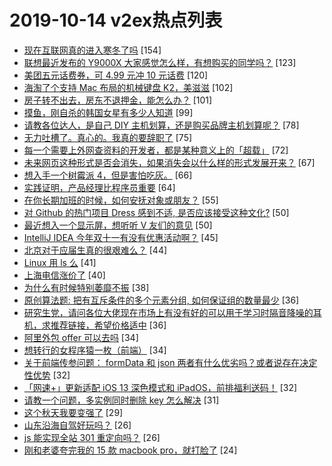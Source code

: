 # 2019-10-14 v2ex热点列表

+ [现在互联网真的进入寒冬了吗](https://www.v2ex.com/t/609077#reply154) [154]
+ [联想最近发布的 Y9000X 大家感觉怎么样，有想购买的同学吗？](https://www.v2ex.com/t/609002#reply123) [123]
+ [美团五元话费券，可 4.99 元冲 10 元话费](https://www.v2ex.com/t/609000#reply120) [120]
+ [海淘了个支持 Mac 布局的机械键盘 K2，美滋滋](https://www.v2ex.com/t/609001#reply102) [102]
+ [房子转不出去，房东不退押金，能怎么办？](https://www.v2ex.com/t/609090#reply101) [101]
+ [摸鱼，刚自杀的韩国女星有多少人知道](https://www.v2ex.com/t/609219#reply99) [99]
+ [请教各位达人，是自己 DIY 主机划算，还是购买品牌主机划算呢？](https://www.v2ex.com/t/609009#reply78) [78]
+ [无力吐槽了。真心的。我真的要辞职了](https://www.v2ex.com/t/609088#reply75) [75]
+ [每一个需要上外网查资料的开发者，都是某种意义上的「超载」](https://www.v2ex.com/t/609223#reply72) [72]
+ [未来网页这种形式是否会消失，如果消失会以什么样的形式发展开来？](https://www.v2ex.com/t/608997#reply67) [67]
+ [想入手一个树霉派 4，但是害怕吃灰。](https://www.v2ex.com/t/609213#reply66) [66]
+ [实践证明，产品经理比程序员重要](https://www.v2ex.com/t/609089#reply64) [64]
+ [在你长期加班的时候，如何安抚对象或朋友？](https://www.v2ex.com/t/609118#reply55) [55]
+ [对 Github 的热门项目 Dress 感到不适, 是否应该接受这种文化?](https://www.v2ex.com/t/609116#reply50) [50]
+ [最近想入一个显示屏，想听听 V 友们的意见](https://www.v2ex.com/t/609165#reply50) [50]
+ [IntelliJ IDEA 今年双十一有没有优惠活动啊？](https://www.v2ex.com/t/609093#reply45) [45]
+ [北京对于应届生真的很艰难么？](https://www.v2ex.com/t/609263#reply44) [44]
+ [Linux 用 ls 么](https://www.v2ex.com/t/609069#reply41) [41]
+ [上海电信涨价了](https://www.v2ex.com/t/609059#reply40) [40]
+ [为什么有时候特别萎靡不振](https://www.v2ex.com/t/609031#reply38) [38]
+ [原创算法题: 把有互斥条件的多个元素分组, 如何保证组的数量最少](https://www.v2ex.com/t/609075#reply36) [36]
+ [研究生党，请问各位大佬现在市场上有没有好的可以用于学习时隔音降噪的耳机，求推荐链接，希望价格适中](https://www.v2ex.com/t/608991#reply36) [36]
+ [阿里外包 offer 可以去吗](https://www.v2ex.com/t/609050#reply34) [34]
+ [想转行的女程序猿一枚（前端）](https://www.v2ex.com/t/609126#reply34) [34]
+ [关于前端传参问题： formData 和 json 两者有什么优劣吗？或者说存在决定性优势](https://www.v2ex.com/t/609042#reply32) [32]
+ [「网速+」更新适配 iOS 13 深色模式和 iPadOS，前排福利送码！](https://www.v2ex.com/t/609078#reply32) [32]
+ [请教一个问题，多实例同时删除 key 怎么解决](https://www.v2ex.com/t/609041#reply31) [31]
+ [这个秋天我要变强了](https://www.v2ex.com/t/609029#reply29) [29]
+ [山东沿海自驾好玩吗？](https://www.v2ex.com/t/609063#reply26) [26]
+ [js 能实现全站 301 重定向吗？](https://www.v2ex.com/t/609091#reply26) [26]
+ [刚和老婆夸完我的 15 款 macbook pro，就打脸了](https://www.v2ex.com/t/609218#reply24) [24]
